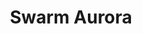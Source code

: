 ---
layout: default
description: 'The Swarm-Aurora project was designed to facilitated and drive the use
  of Swarm in auroral science and push Swarm beyond its primary mission objective
  to become a key instrument in auroral science research. The primary objective of
  Swarm-Aurora is to build a bridge between Swarm data, the Swarm science community,
  and optical images of the aurora collected primarily by ground-based All-Sky Imagers
  (ASIs).

  '
record_last_updated: Mon, 14 Feb 2022 17:44:11 GMT
related_project_shortnames: swarm_vires
relationships:
- swarm_vires
shortname: swarm_aurora
title: Swarm Aurora
uuid: 820e4cbd-b6d4-49c0-9fe5-2ddcc061004c
website_link: https://swarm-aurora.com/
---